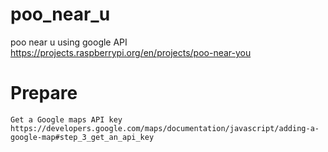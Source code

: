 # poo_near_u
poo near u using google API
https://projects.raspberrypi.org/en/projects/poo-near-you

# Prepare
```
Get a Google maps API key 
https://developers.google.com/maps/documentation/javascript/adding-a-google-map#step_3_get_an_api_key
```


